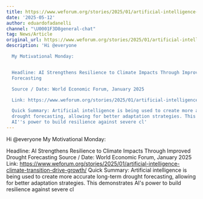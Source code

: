 ```yaml
---
title: https://www.weforum.org/stories/2025/01/artificial-intelligence-climate-transition-drive-growth/
date: '2025-05-12'
author: eduardofadanelli
channel: "\U0001F3D8general-chat"
tag: News/Article
original_url: https://www.weforum.org/stories/2025/01/artificial-intelligence-climate-transition-drive-growth/
description: 'Hi @everyone

  My Motivational Monday:


  Headline: AI Strengthens Resilience to Climate Impacts Through Improved Drought
  Forecasting

  Source / Date: World Economic Forum, January 2025

  Link: https://www.weforum.org/stories/2025/01/artificial-intelligence-climate-transition-drive-growth/

  Quick Summary: Artificial intelligence is being used to create more accurate long-term
  drought forecasting, allowing for better adaptation strategies. This demonstrates
  AI''s power to build resilience against severe cl'
---
```


Hi @everyone
My Motivational Monday:

Headline: AI Strengthens Resilience to Climate Impacts Through Improved Drought Forecasting
Source / Date: World Economic Forum, January 2025
Link: https://www.weforum.org/stories/2025/01/artificial-intelligence-climate-transition-drive-growth/
Quick Summary: Artificial intelligence is being used to create more accurate long-term drought forecasting, allowing for better adaptation strategies. This demonstrates AI's power to build resilience against severe cl
